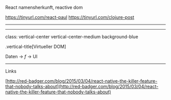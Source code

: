 React namensherkunft, reactive dom

https://tinyurl.com/react-paul
https://tinyurl.com/clojure-post


---

---

class: vertical-center vertical-center-medium background-blue

.vertical-title[Virtueller DOM]

Daten → _f_ → UI

---

Links

[http://red-badger.com/blog/2015/03/04/react-native-the-killer-feature-that-nobody-talks-about](http://red-badger.com/blog/2015/03/04/react-native-the-killer-feature-that-nobody-talks-about)
